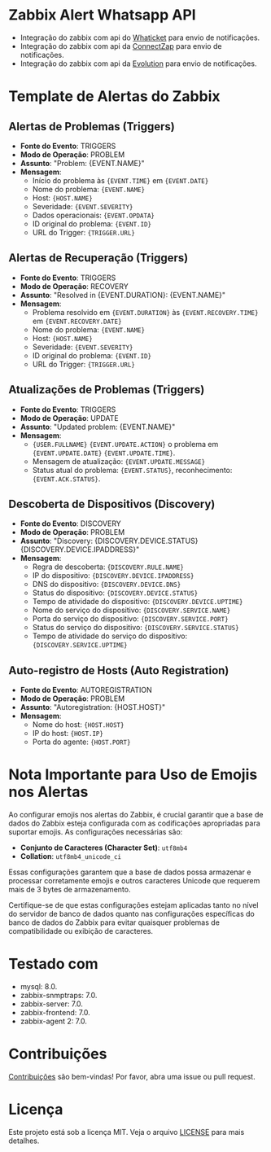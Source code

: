 # Zabbix Alert Whatsapp API
- Integração do zabbix com api do [Whaticket](https://github.com/AlanMartines/whaticket_baileys) para envio de notificações.
- Integração do zabbix com api da [ConnectZap](https://www.connectzap.com.br) para envio de notificações.
- Integração do zabbix com api da [Evolution](https://doc.evolution-api.com/pt/get-started/introduction) para envio de notificações.


# Template de Alertas do Zabbix

## Alertas de Problemas (Triggers)
- **Fonte do Evento**: TRIGGERS
- **Modo de Operação**: PROBLEM
- **Assunto**: "Problem: {EVENT.NAME}"
- **Mensagem**:
  - Início do problema às `{EVENT.TIME}` em `{EVENT.DATE}`
  - Nome do problema: `{EVENT.NAME}`
  - Host: `{HOST.NAME}`
  - Severidade: `{EVENT.SEVERITY}`
  - Dados operacionais: `{EVENT.OPDATA}`
  - ID original do problema: `{EVENT.ID}`
  - URL do Trigger: `{TRIGGER.URL}`

## Alertas de Recuperação (Triggers)
- **Fonte do Evento**: TRIGGERS
- **Modo de Operação**: RECOVERY
- **Assunto**: "Resolved in {EVENT.DURATION}: {EVENT.NAME}"
- **Mensagem**:
  - Problema resolvido em `{EVENT.DURATION}` às `{EVENT.RECOVERY.TIME}` em `{EVENT.RECOVERY.DATE}`
  - Nome do problema: `{EVENT.NAME}`
  - Host: `{HOST.NAME}`
  - Severidade: `{EVENT.SEVERITY}`
  - ID original do problema: `{EVENT.ID}`
  - URL do Trigger: `{TRIGGER.URL}`

## Atualizações de Problemas (Triggers)
- **Fonte do Evento**: TRIGGERS
- **Modo de Operação**: UPDATE
- **Assunto**: "Updated problem: {EVENT.NAME}"
- **Mensagem**:
  - `{USER.FULLNAME}` `{EVENT.UPDATE.ACTION}` o problema em `{EVENT.UPDATE.DATE}` `{EVENT.UPDATE.TIME}`.
  - Mensagem de atualização: `{EVENT.UPDATE.MESSAGE}`
  - Status atual do problema: `{EVENT.STATUS}`, reconhecimento: `{EVENT.ACK.STATUS}`.

## Descoberta de Dispositivos (Discovery)
- **Fonte do Evento**: DISCOVERY
- **Modo de Operação**: PROBLEM
- **Assunto**: "Discovery: {DISCOVERY.DEVICE.STATUS} {DISCOVERY.DEVICE.IPADDRESS}"
- **Mensagem**:
  - Regra de descoberta: `{DISCOVERY.RULE.NAME}`
  - IP do dispositivo: `{DISCOVERY.DEVICE.IPADDRESS}`
  - DNS do dispositivo: `{DISCOVERY.DEVICE.DNS}`
  - Status do dispositivo: `{DISCOVERY.DEVICE.STATUS}`
  - Tempo de atividade do dispositivo: `{DISCOVERY.DEVICE.UPTIME}`
  - Nome do serviço do dispositivo: `{DISCOVERY.SERVICE.NAME}`
  - Porta do serviço do dispositivo: `{DISCOVERY.SERVICE.PORT}`
  - Status do serviço do dispositivo: `{DISCOVERY.SERVICE.STATUS}`
  - Tempo de atividade do serviço do dispositivo: `{DISCOVERY.SERVICE.UPTIME}`

## Auto-registro de Hosts (Auto Registration)
- **Fonte do Evento**: AUTOREGISTRATION
- **Modo de Operação**: PROBLEM
- **Assunto**: "Autoregistration: {HOST.HOST}"
- **Mensagem**:
  - Nome do host: `{HOST.HOST}`
  - IP do host: `{HOST.IP}`
  - Porta do agente: `{HOST.PORT}`

# Nota Importante para Uso de Emojis nos Alertas

Ao configurar emojis nos alertas do Zabbix, é crucial garantir que a base de dados do Zabbix esteja configurada com as codificações apropriadas para suportar emojis. As configurações necessárias são:

- **Conjunto de Caracteres (Character Set)**: `utf8mb4`
- **Collation**: `utf8mb4_unicode_ci`

Essas configurações garantem que a base de dados possa armazenar e processar corretamente emojis e outros caracteres Unicode que requerem mais de 3 bytes de armazenamento.

Certifique-se de que estas configurações estejam aplicadas tanto no nível do servidor de banco de dados quanto nas configurações específicas do banco de dados do Zabbix para evitar quaisquer problemas de compatibilidade ou exibição de caracteres.


# Testado com
- mysql: 8.0.
- zabbix-snmptraps: 7.0.
- zabbix-server: 7.0.
- zabbix-frontend: 7.0.
- zabbix-agent 2: 7.0.


# Contribuições

[Contribuições](CONTRIBUTING.md) são bem-vindas! Por favor, abra uma issue ou pull request.

# Licença

Este projeto está sob a licença MIT. Veja o arquivo [LICENSE](LICENSE) para mais detalhes.
